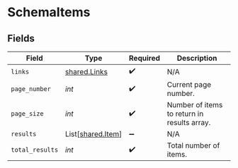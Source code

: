 # SchemaItems


## Fields

| Field                                            | Type                                             | Required                                         | Description                                      |
| ------------------------------------------------ | ------------------------------------------------ | ------------------------------------------------ | ------------------------------------------------ |
| `links`                                          | [shared.Links](../../models/shared/links.md)     | :heavy_check_mark:                               | N/A                                              |
| `page_number`                                    | *int*                                            | :heavy_check_mark:                               | Current page number.                             |
| `page_size`                                      | *int*                                            | :heavy_check_mark:                               | Number of items to return in results array.      |
| `results`                                        | List[[shared.Item](../../models/shared/item.md)] | :heavy_minus_sign:                               | N/A                                              |
| `total_results`                                  | *int*                                            | :heavy_check_mark:                               | Total number of items.                           |